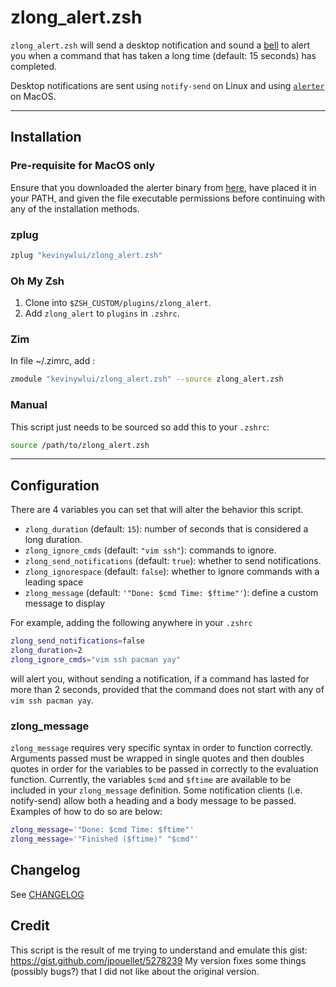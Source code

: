 # zlong_alert.zsh

`zlong_alert.zsh` will send a desktop notification and sound a
[bell](https://en.wikipedia.org/wiki/Bell_character) to alert you when a
command that has taken a long time (default: 15 seconds) has completed.

Desktop notifications are sent using `notify-send` on Linux and using [`alerter`](https://github.com/vjeantet/alerter) on MacOS.

---

## Installation

### Pre-requisite for MacOS only

Ensure that you downloaded the alerter binary from [here](https://github.com/vjeantet/alerter/releases), have placed it in your PATH, and given the file executable permissions before continuing with any of the installation methods.

### zplug

```bash
zplug "kevinywlui/zlong_alert.zsh"
```

### Oh My Zsh

1. Clone into `$ZSH_CUSTOM/plugins/zlong_alert`.
2. Add `zlong_alert` to `plugins` in `.zshrc`.

### Zim

In file ~/.zimrc, add :
```bash
zmodule "kevinywlui/zlong_alert.zsh" --source zlong_alert.zsh
```

### Manual 

This script just needs to be sourced so add this to your `.zshrc`:
```bash
source /path/to/zlong_alert.zsh
```

---

## Configuration

There are 4 variables you can set that will alter the behavior this script.

- `zlong_duration` (default: `15`): number of seconds that is considered a long duration.
- `zlong_ignore_cmds` (default: `"vim ssh"`): commands to ignore.
- `zlong_send_notifications` (default: `true`): whether to send notifications.
- `zlong_ignorespace` (default: `false`): whether to ignore commands with a leading space
- `zlong_message` (default: `'"Done: $cmd Time: $ftime"'`): define a custom message to display

For example, adding the following anywhere in your `.zshrc`
```bash
zlong_send_notifications=false
zlong_duration=2
zlong_ignore_cmds="vim ssh pacman yay"
```
will alert you, without sending a notification, if a command has lasted for more
than 2 seconds, provided that the command does not start with any of `vim ssh
pacman yay`.

### zlong_message

`zlong_message` requires very specific syntax in order to function correctly.
Arguments passed must be wrapped in single quotes and then doubles quotes in order
for the variables to be passed in correctly to the evaluation function. Currently,
the variables `$cmd` and `$ftime` are available to be included in your `zlong_message`
definition. Some notification clients (i.e. notify-send) allow both a heading and
a body message to be passed. Examples of how to do so are below:

```bash
zlong_message='"Done: $cmd Time: $ftime"'
zlong_message='"Finished ($ftime)" "$cmd"'
```

## Changelog

See [CHANGELOG](./CHANGELOG.md)

## Credit

This script is the result of me trying to understand and emulate this gist:
<https://gist.github.com/jpouellet/5278239> My version fixes some things
(possibly bugs?) that I did not like about the original version.
